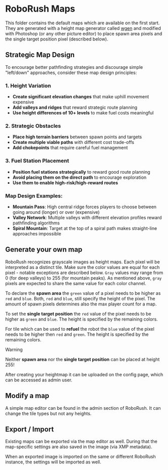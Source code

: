 # RoboRush Maps

This folder contains the default maps which are available on the first start.
They are generated with a height map generator called [wgen](https://github.com/jice-nospam/wgen) and modified with Photoshop (or any other picture editor) to place spawn area pixels and the single target position pixel (described below).

## Strategic Map Design

To encourage better pathfinding strategies and discourage simple "left/down" approaches, consider these map design principles:

### 1. Height Variation
- **Create significant elevation changes** that make uphill movement expensive
- **Add valleys and ridges** that reward strategic route planning
- **Use height differences of 10+ levels** to make fuel costs meaningful

### 2. Strategic Obstacles
- **Place high terrain barriers** between spawn points and targets
- **Create multiple viable paths** with different cost trade-offs
- **Add chokepoints** that require careful fuel management

### 3. Fuel Station Placement
- **Position fuel stations strategically** to reward good route planning
- **Avoid placing them on the direct path** to encourage exploration
- **Use them to enable high-risk/high-reward routes**

### Map Design Examples:
- **Mountain Pass**: High central ridge forces players to choose between going around (longer) or over (expensive)
- **Valley Network**: Multiple valleys with different elevation profiles reward pathfinding algorithms
- **Spiral Mountain**: Target at the top of a spiral path makes straight-line approaches impossible

## Generate your own map

RoboRush recognizes grayscale images as height maps.
Each pixel will be interpreted as a distinct tile.
Make sure the color values are equal for each pixel - notable exceptions are described below.
`Gray` values may range from 0 (for deep valleys) to 255 (for mountain peaks).
As mentioned above, `gray` pixels are expected to share the same value for each color channel.

To declare the __spawn area__ the `green` value of a pixel needs to be higher as `red` and `blue`.
Both, `red` and `blue`, still specify the height of the pixel.
The amount of spawn pixels determines also the max player count for a map.

To set the __single target position__ the `red` value of the pixel needs to be higher as `green` and `blue`.
The height is specified by the remaining colors.

For tile which can be used to __refuel__ the robot the `blue` value of the pixel needs to be higher then `red` and `green`.
The height is specified by the remaining colors.

> [!WARNING]
> Neither __spawn area__ nor the __single target position__ can be placed at height 255!

After creating your heightmap it can be uploaded on the config page, which can be accessed as admin user.

## Modify a map

A simple map editor can be found in the admin section of RoboRush.
It can change the tile types but not any heights.

## Export / Import

Existing maps can be exported via the map editor as well.
During that the map-specific settings are also saved in the image (via XMP metadata).

When an exported image is imported on the same or different RoboRush instance, the settings will be imported as well.
